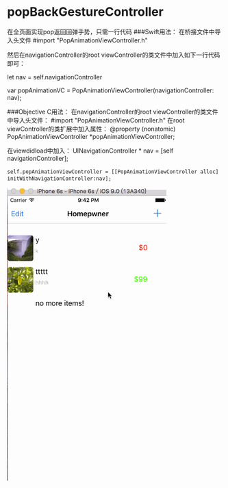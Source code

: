 # popBackGestureController
在全页面实现pop返回回弹手势，只需一行代码
###Swift用法：
在桥接文件中导入头文件    #import "PopAnimationViewController.h"
   
   然后在navigationController的root viewController的类文件中加入如下一行代码即可：  

 let nav = self.navigationController
 
 var popAnimationVC = PopAnimationViewController(navigationController: nav);


###Objective C用法：
在navigationController的root viewController的类文件中导入头文件：    #import "PopAnimationViewController.h"
在root viewController的类扩展中加入属性：
@property (nonatomic) PopAnimationViewController *popAnimationViewController;

在viewdidload中加入：
   UINavigationController * nav = [self navigationController];
    
    self.popAnimationViewController = [[PopAnimationViewController alloc] initWithNavigationController:nav];


![](https://github.com/sidetlw/popBackGestureController/blob/master/shot/PopAnimationViewController.gif)
